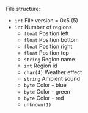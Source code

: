 File structure:
* `int` File version = 0x5 (5)
* `int` Number of regions
  * `float` Position left
  * `float` Position bottom
  * `float` Position right
  * `float` Position top
  * `string` Region name
  * `int` Region id
  * `char(4)` Weather effect
  * `string` Ambient sound
  * `byte` Color - blue
  * `byte` Color - green
  * `byte` Color - red
  * `unknown(1)`